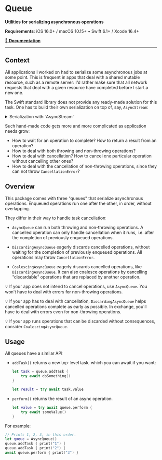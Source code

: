 # Queue

**Utilities for serializing asynchronous operations**

**Requirements**: iOS 16.0+ / macOS 10.15+ • Swift 6.1+ / Xcode 16.4+

[**📖 Documentation**](https://swiftpackageindex.com/groue/Queue/documentation/queue)

---

## Context

All applications I worked on had to serialize some asynchronous jobs at some point. This is frequent in apps that deal with a shared mutable resource, such as a remote server: I'd rather make sure that all network requests that deal with a given resource have completed before I start a new one.

The Swift standard library does not provide any ready-made solution for this task. One has to build their own serialization on top of, say, `AsyncStream`:

<details><summary>Serialization with `AsyncStream`</summary>

```swift
// A program that prints 1, 2, 3, in this order.

// Setup
typealias Operation = @Sendable () async -> Void
let (queueStream, queueContinuation) = AsyncStream.makeStream(of: Operation.self)
let serialTask = Task {
    for await operation in queueStream {
        await operation()
    }
}

// Serialize operations
queueContinuation.yield { print("1") }
queueContinuation.yield { print("2") }
queueContinuation.yield { print("3") }

// Cleanup
queueContinuation.finish()
await serialTask.value
```

</details>

Such hand-made code gets more and more complicated as application needs grow:

- How to wait for an operation to complete? How to return a result from an operation?
- How to deal with both throwing and non-throwing operations?
- How to deal with cancellation? How to cancel one particular operation without cancelling other ones?
- How to deal with the cancellation of non-throwing operations, since they can not throw `CancellationError`?

## Overview

This package comes with three "queues" that serialize asynchronous operations. Enqueued operations run one after the other, in order, without overlapping.

They differ in their way to handle task cancellation:

- ``AsyncQueue`` can run both throwing and non-throwing operations. A cancelled operation can only handle cancellation when it runs, i.e. after the completion of previously enqueued operations. 

- `DiscardingAsyncQueue` eagerly discards cancelled operations, without waiting for the completion of previously enqueued operations. All operations may throw `CancellationError`.

- `CoalescingAsyncQueue` eagerly discards cancelled operations, like `DiscardingAsyncQueue`. It can also coalesce operations by cancelling "discardable" operations that are replaced by another operation.

💡 If your app does not intend to cancel operations, use `AsyncQueue`. You won't have to deal with errors for non-throwing operations.

💡 If your app has to deal with cancellation, `DiscardingAsyncQueue` helps cancelled operations complete as early as possible. In exchange, you'll have to deal with errors even for non-throwing operations.

💡 If your app runs operations that can be discarded without consequences, consider `CoalescingAsyncQueue`. 

## Usage

All queues have a similar API:

- `addTask()` returns a new top-level task, which you can await if you want:

    ```swift
    let task = queue.addTask {
        try await doSomething()
    }
    
    let result = try await task.value
    ```

- `perform()` returns the result of an async operation.

    ```swift
    let value = try await queue.perform {
        try await someValue()
    }
    ```

For example:

```swift
// Prints 1, 2, 3, in this order.
let queue = AsyncQueue()
queue.addTask { print("1") }
queue.addTask { print("2") }
await queue.perform { print("3") }
```

